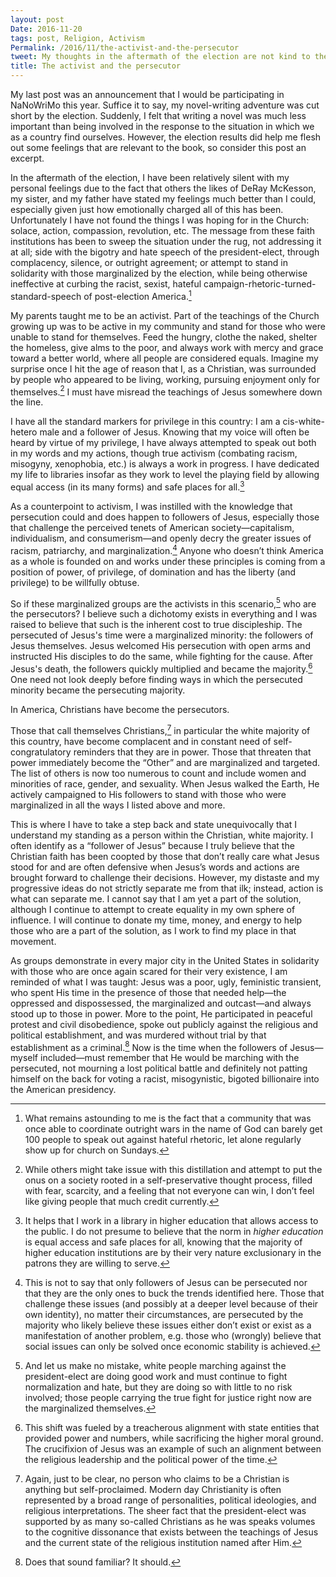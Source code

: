 ```yaml
---
layout: post
Date: 2016-11-20
tags: post, Religion, Activism
Permalink: /2016/11/the-activist-and-the-persecutor
tweet: My thoughts in the aftermath of the election are not kind to the group with whom I was born to identify.
title: The activist and the persecutor
---
```


My last post was an announcement that I would be participating in NaNoWriMo this year. Suffice it to say, my novel-writing adventure was cut short by the election. Suddenly, I felt that writing a novel was much less important than being involved in the response to the situation in which we as a country find ourselves. However, the election results did help me flesh out some feelings that are relevant to the book, so consider this post an excerpt.

In the aftermath of the election, I have been relatively silent with my personal feelings due to the fact that others the likes of DeRay McKesson, my sister, and my father have stated my feelings much better than I could, especially given just how emotionally charged all of this has been. Unfortunately I have not found the things I was hoping for in the Church: solace, action, compassion, revolution, etc. The message from these faith institutions has been to sweep the situation under the rug, not addressing it at all; side with the bigotry and hate speech of the president-elect, through complacency, silence, or outright agreement; or attempt to stand in solidarity with those marginalized by the election, while being otherwise ineffective at curbing the racist, sexist, hateful campaign-rhetoric-turned-standard-speech of post-election America.[^1]

My parents taught me to be an activist. Part of the teachings of the Church growing up was to be active in my community and stand for those who were unable to stand for themselves. Feed the hungry, clothe the naked, shelter the homeless, give alms to the poor, and always work with mercy and grace toward a better world, where all people are considered equals. Imagine my surprise once I hit the age of reason that I, as a Christian, was surrounded by people who appeared to be living, working, pursuing enjoyment only for themselves.[^2] I must have misread the teachings of Jesus somewhere down the line.

I have all the standard markers for privilege in this country: I am a cis-white-hetero male and a follower of Jesus. Knowing that my voice will often be heard by virtue of my privilege, I have always attempted to speak out both in my words and my actions, though true activism (combating racism, misogyny, xenophobia, etc.) is always a work in progress. I have dedicated my life to libraries insofar as they work to level the playing field by allowing equal access (in its many forms) and safe places for all.[^3]

As a counterpoint to activism, I was instilled with the knowledge that persecution could and does happen to followers of Jesus, especially those that challenge the perceived tenets of American society—capitalism, individualism, and consumerism—and openly decry the greater issues of racism, patriarchy, and marginalization.[^4] Anyone who doesn’t think America as a whole is founded on and works under these principles is coming from a position of power, of privilege, of domination and has the liberty (and privilege) to be willfully obtuse.

So if these marginalized groups are the activists in this scenario,[^5] who are the persecutors? I believe such a dichotomy exists in everything and I was raised to believe that such is the inherent cost to true discipleship. The persecuted of Jesus's time were a marginalized minority: the followers of Jesus themselves. Jesus welcomed His persecution with open arms and instructed His disciples to do the same, while fighting for the cause. After Jesus's death, the followers quickly multiplied and became the majority.[^6] One need not look deeply before finding ways in which the persecuted minority became the persecuting majority.

In America, Christians have become the persecutors.

Those that call themselves Christians,[^7] in particular the white majority of this country, have become complacent and in constant need of self-congratulatory reminders that they are in power. Those that threaten that power immediately become the “Other” and are marginalized and targeted. The list of others is now too numerous to count and include women and minorities of race, gender, and sexuality. When Jesus walked the Earth, He actively campaigned to His followers to stand with those who were marginalized in all the ways I listed above and more.

This is where I have to take a step back and state unequivocally that I understand my standing as a person within the Christian, white majority. I often identify as a “follower of Jesus” because I truly believe that the Christian faith has been coopted by those that don’t really care what Jesus stood for and are often defensive when Jesus’s words and actions are brought forward to challenge their decisions. However, my distaste and my progressive ideas do not strictly separate me from that ilk; instead, action is what can separate me. I cannot say that I am yet a part of the solution, although I continue to attempt to create equality in my own sphere of influence. I will continue to donate my time, money, and energy to help those who are a part of the solution, as I work to find my place in that movement. 

As groups demonstrate in every major city in the United States in solidarity with those who are once again scared for their very existence, I am reminded of what I was taught: Jesus was a poor, ugly, feministic transient, who spent His time in the presence of those that needed help—the oppressed and dispossessed, the marginalized and outcast—and always stood up to those in power. More to the point, He participated in peaceful protest and civil disobedience, spoke out publicly against the religious and political establishment, and was murdered without trial by that establishment as a criminal.[^8] Now is the time when the followers of Jesus—myself included—must remember that He would be marching with the persecuted, not mourning a lost political battle and definitely not patting himself on the back for voting a racist, misogynistic, bigoted billionaire into the American presidency.

[^1]:	What remains astounding to me is the fact that a community that was once able to coordinate outright wars in the name of God can barely get 100 people to speak out against hateful rhetoric, let alone regularly show up for church on Sundays. 

[^2]:	While others might take issue with this distillation and attempt to put the onus on a society rooted in a self-preservative thought process, filled with fear, scarcity, and a feeling that not everyone can win, I don’t feel like giving people that much credit currently.

[^3]:	It helps that I work in a library in higher education that allows access to the public. I do not presume to believe that the norm in *higher education* is equal access and safe places for all, knowing that the majority of higher education institutions are by their very nature exclusionary in the patrons they are willing to serve.

[^4]:	This is not to say that only followers of Jesus can be persecuted nor that they are the only ones to buck the trends identified here. Those that challenge these issues (and possibly at a deeper level because of their own identity), no matter their circumstances, are persecuted by the majority who likely believe these issues either don’t exist or exist as a manifestation of another problem, e.g. those who (wrongly) believe that social issues can only be solved once economic stability is achieved.

[^5]:	And let us make no mistake, white people marching against the president-elect are doing good work and must continue to fight normalization and hate, but they are doing so with little to no risk involved; those people carrying the true fight for justice right now are the marginalized themselves.

[^6]:	This shift was fueled by a treacherous alignment with state entities that provided power and numbers, while sacrificing the higher moral ground. The crucifixion of Jesus was an example of such an alignment between the religious leadership and the political power of the time.

[^7]:	Again, just to be clear, no person who claims to be a Christian is anything but self-proclaimed. Modern day Christianity is often represented by a broad range of personalities, political ideologies, and religious interpretations. The sheer fact that the president-elect was supported by as many so-called Christians as he was speaks volumes to the cognitive dissonance that exists between the teachings of Jesus and the current state of the religious institution named after Him.

[^8]:	Does that sound familiar? It should.